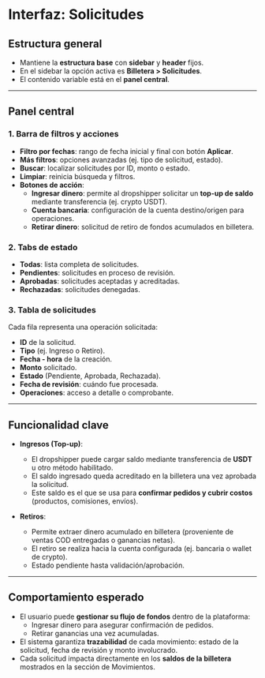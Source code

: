 # Interfaz: Solicitudes

## Estructura general
- Mantiene la **estructura base** con **sidebar** y **header** fijos.
- En el sidebar la opción activa es **Billetera > Solicitudes**.
- El contenido variable está en el **panel central**.

---

## Panel central

### 1. Barra de filtros y acciones
- **Filtro por fechas**: rango de fecha inicial y final con botón **Aplicar**.
- **Más filtros**: opciones avanzadas (ej. tipo de solicitud, estado).
- **Buscar**: localizar solicitudes por ID, monto o estado.
- **Limpiar**: reinicia búsqueda y filtros.
- **Botones de acción**:
  - **Ingresar dinero**: permite al dropshipper solicitar un **top-up de saldo** mediante transferencia (ej. crypto USDT).
  - **Cuenta bancaria**: configuración de la cuenta destino/origen para operaciones.
  - **Retirar dinero**: solicitud de retiro de fondos acumulados en billetera.

### 2. Tabs de estado
- **Todas**: lista completa de solicitudes.
- **Pendientes**: solicitudes en proceso de revisión.
- **Aprobadas**: solicitudes aceptadas y acreditadas.
- **Rechazadas**: solicitudes denegadas.

### 3. Tabla de solicitudes
Cada fila representa una operación solicitada:
- **ID** de la solicitud.
- **Tipo** (ej. Ingreso o Retiro).
- **Fecha - hora** de la creación.
- **Monto** solicitado.
- **Estado** (Pendiente, Aprobada, Rechazada).
- **Fecha de revisión**: cuándo fue procesada.
- **Operaciones**: acceso a detalle o comprobante.

---

## Funcionalidad clave
- **Ingresos (Top-up)**:
  - El dropshipper puede cargar saldo mediante transferencia de **USDT** u otro método habilitado.
  - El saldo ingresado queda acreditado en la billetera una vez aprobada la solicitud.
  - Este saldo es el que se usa para **confirmar pedidos y cubrir costos** (productos, comisiones, envíos).

- **Retiros**:
  - Permite extraer dinero acumulado en billetera (proveniente de ventas COD entregadas o ganancias netas).
  - El retiro se realiza hacia la cuenta configurada (ej. bancaria o wallet de crypto).
  - Estado pendiente hasta validación/aprobación.

---

## Comportamiento esperado
- El usuario puede **gestionar su flujo de fondos** dentro de la plataforma:
  - Ingresar dinero para asegurar confirmación de pedidos.
  - Retirar ganancias una vez acumuladas.
- El sistema garantiza **trazabilidad** de cada movimiento: estado de la solicitud, fecha de revisión y monto involucrado.
- Cada solicitud impacta directamente en los **saldos de la billetera** mostrados en la sección de Movimientos.
